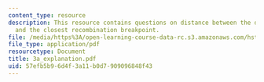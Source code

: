 ```yaml
---
content_type: resource
description: This resource contains questions on distance between the disease gene
  and the closest recombination breakpoint.
file: /media/https%3A/open-learning-course-data-rc.s3.amazonaws.com/hst-161-molecular-biology-and-genetics-in-modern-medicine-fall-2007/57efb5b96d4f3a11b0d7909096848f43_3a_explanation.pdf
file_type: application/pdf
resourcetype: Document
title: 3a_explanation.pdf
uid: 57efb5b9-6d4f-3a11-b0d7-909096848f43
---
```

